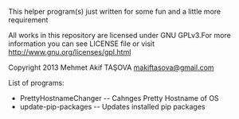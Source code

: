 
This helper program(s) just written for some fun and a little more requirement

All works in this repository are licensed under GNU GPLv3.For more information 
you can see LICENSE file or visit http://www.gnu.org/licenses/gpl.html

Copyright 2013 Mehmet Akif TAŞOVA <makiftasova@gmail.com>

List of programs:

  * PrettyHostnameChanger -- Cahnges Pretty Hostname of OS 
  * update-pip-packages -- Updates installed pip packages
 
